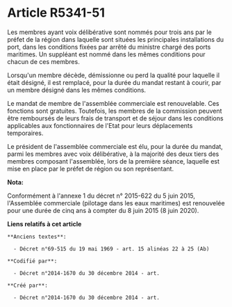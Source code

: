 # Article R5341-51

Les membres ayant voix délibérative sont nommés pour trois ans par le préfet de la région dans laquelle sont situées les
principales installations du port, dans les conditions fixées par arrêté du ministre chargé des ports maritimes. Un suppléant
est nommé dans les mêmes conditions pour chacun de ces membres.

Lorsqu'un membre décède, démissionne ou perd la qualité pour laquelle il était désigné, il est remplacé, pour la durée du
mandat restant à courir, par un membre désigné dans les mêmes conditions.

Le mandat de membre de l'assemblée commerciale est renouvelable. Ces fonctions sont gratuites. Toutefois, les membres de la
commission peuvent être remboursés de leurs frais de transport et de séjour dans les conditions applicables aux
fonctionnaires de l'Etat pour leurs déplacements temporaires.

Le président de l'assemblée commerciale est élu, pour la durée du mandat, parmi les membres avec voix délibérative, à la
majorité des deux tiers des membres composant l'assemblée, lors de la première séance, laquelle est mise en place par le
préfet de région ou son représentant.

**Nota:**

Conformément à l'annexe 1 du décret n° 2015-622 du 5 juin 2015, l'Assemblée commerciale (pilotage dans les eaux maritimes)
est renouvelée pour une durée de cinq ans à compter du 8 juin 2015 (8 juin 2020).

**Liens relatifs à cet article**

	**Anciens textes**:

	  - Décret n°69-515 du 19 mai 1969 - art. 15 alinéas 22 à 25 (Ab)

	**Codifié par**:

	  - Décret n°2014-1670 du 30 décembre 2014 - art.

	**Créé par**:

	  - Décret n°2014-1670 du 30 décembre 2014 - art.
